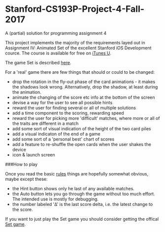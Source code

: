 # Stanford-CS193P-Project-4-Fall-2017
A (partial) solution for programming assignment 4

This project implements the majority of the requirements layed out in Assignment IV: Animated Set of the excellent Stanford iOS Development cource. The course is available for free on [iTunes U](https://itunes.apple.com/us/course/developing-ios-11-apps-with-swift/id1309275316).

The game Set is described [here](https://en.wikipedia.org/wiki/Set_(game)).

For a 'real' game there are few things that should or could to be changed:
- drop the rotation in the fly-out phase of the card animations - it makes the shadows look wrong. Alternatively, drop the shadow, at least during the animation.
- animate the changing of the score etc info at the bottom of the screen
- devise a way for the user to see all possible hints
- reward the user for finding several or all of multiple solutions
- add a time component to the scoring, rewarding speed
- reward the user for picking more 'difficult' matches, where more or all of the traits are different in a match
- add some sort of visual indication of the height of the two card piles
- add a visual indicaton of the end of a game
- add some sort of a 'personal best' chart of scores
- add a feature to re-shuffle the open cards when the user shakes the device
- icon & launch screen

###How to play

Once you read the basic [rules](https://en.wikipedia.org/wiki/Set_(game)) things are hopefully somewhat obvious, maybe except these:
- the Hint button shows only he last of any available matches.
- the Auto button lets you go through the game without too much effort. The intended use is mostly for debugging.
- the number labeled 'Δ' is the last score delta, i.e. the latest change to the score.

If you want to just play the Set game you should consider getting the offical [Set game](https://itunes.apple.com/us/app/set-mania/id775474270?mt=8).
